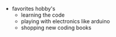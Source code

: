 * favorites hobby's
  * learning the code
  * playing with electronics like arduino
  * shopping new coding books
